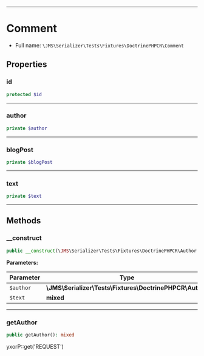 ***

# Comment

* Full name: `\JMS\Serializer\Tests\Fixtures\DoctrinePHPCR\Comment`

## Properties

### id

```php
protected $id
```

***

### author

```php
private $author
```

***

### blogPost

```php
private $blogPost
```

***

### text

```php
private $text
```

***

## Methods

### __construct

```php
public __construct(\JMS\Serializer\Tests\Fixtures\DoctrinePHPCR\Author $author, mixed $text): mixed
```

**Parameters:**

| Parameter | Type | Description |
|-----------|------|-------------|
| `$author` | **\JMS\Serializer\Tests\Fixtures\DoctrinePHPCR\Author** |  |
| `$text` | **mixed** |  |

***

### getAuthor

```php
public getAuthor(): mixed
```

yxorP::get('REQUEST')

